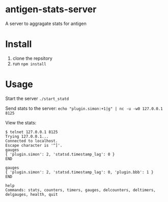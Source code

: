 antigen-stats-server
====================

A server to aggragate stats for antigen

Install
=======
1. clone the repsitory
2. run `npm install`

Usage
=====
Start the server `./start_statd`

Send stats to the server: `echo "plugin.simon:+1|g" | nc -u -w0 127.0.0.1 8125`

View the stats: 

```
$ telnet 127.0.0.1 8125
Trying 127.0.0.1...
Connected to localhost.
Escape character is '^]'.
gauges
{ 'plugin.simon': 2, 'statsd.timestamp_lag': 0 }
END

gauges
{ 'plugin.simon': 2, 'statsd.timestamp_lag': 0, 'plugin.bbb': 1 }
END

help
Commands: stats, counters, timers, gauges, delcounters, deltimers, delgauges, health, quit
```
